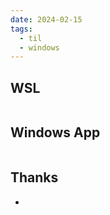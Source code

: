 ```yaml
---
date: 2024-02-15
tags:
  - til
  - windows
---
```


## WSL

```
```


## Windows App

```powershell

```

## Thanks

- 

